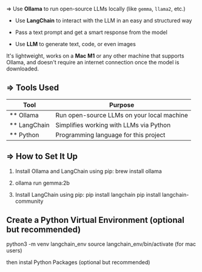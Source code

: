 => Use **Ollama** to run open-source LLMs locally (like `gemma`, `llama2`, etc.)
- Use **LangChain** to interact with the LLM in an easy and structured way
- Pass a text prompt and get a smart response from the model

- Use **LLM** to generate text, code, or even images

It's lightweight, works on a **Mac M1** or any other machine that supports Ollama, and doesn't require an internet connection once the model is downloaded.


## => Tools Used

| Tool          | Purpose                                      |
|---------------|----------------------------------------------|
| ** Ollama     | Run open-source LLMs on your local machine   |
| ** LangChain  | Simplifies working with LLMs via Python      |
| ** Python     | Programming language for this project        |

## => How to Set It Up
1. Install Ollama and LangChain using pip:
brew install ollama

2. ollama run gemma:2b
3. Install LangChain using pip:
pip install langchain
pip install langchain-community


## Create a Python Virtual Environment (optional but recommended)
python3 -m venv langchain_env
source langchain_env/bin/activate (for mac users)

then instal  Python Packages (optional but recommended)

